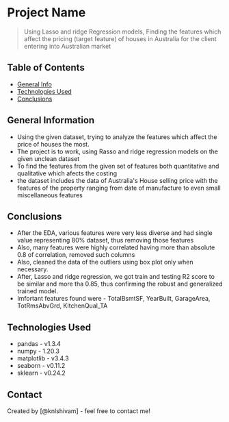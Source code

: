# Project Name
> Using Lasso and ridge Regression models, Finding the features which affect the pricing (target feature) of houses in Australia for the client entering into Australian market


## Table of Contents
* [General Info](#general-information)
* [Technologies Used](#technologies-used)
* [Conclusions](#conclusions)


<!-- You can include any other section that is pertinent to your problem -->

## General Information
- Using the given dataset, trying to analyze the features which affect the price of houses the most.
- The project is to work, using Rasso and ridge regression models on the given unclean dataset
- To find the features from the given set of features both quantitative and qualitative which afects the costing
- the dataset includes the data of Australia's House selling price with the features of the property ranging from date of manufacture to even small miscellaneous features

<!-- You don't have to answer all the questions - just the ones relevant to your project. -->

## Conclusions
- After the EDA, various features were very less diverse and had single value representing 80% dataset, thus removing those features
- Also, many features were highly correlated having more than absolute 0.8 of correlation, removed such columns
- Also, cleaned the data of the outliers using box plot only when necessary.
- After, Lasso and ridge regression, we got train and testing R2 score to be similar and more tha 0.85, thus confirming the robust and generalized trained model.
- Imfortant features found were - TotalBsmtSF, YearBuilt, GarageArea, TotRmsAbvGrd, KitchenQual_TA

<!-- You don't have to answer all the questions - just the ones relevant to your project. -->


## Technologies Used
- pandas - v1.3.4
- numpy - 1.20.3
- matplotlib - v3.4.3
- seaborn - v0.11.2
- sklearn - v0.24.2

<!-- As the libraries versions keep on changing, it is recommended to mention the version of library used in this project -->


## Contact
Created by [@knlshivam] - feel free to contact me!


<!-- Optional -->
<!-- ## License -->
<!-- This project is open source and available under the [... License](). -->

<!-- You don't have to include all sections - just the one's relevant to your project -->